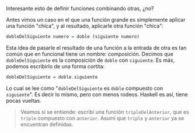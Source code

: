 Interesante esto de definir funciones combinando otras, ¿no?

Antes vimos un caso en el que una función grande es simplemente aplicar una función "chica", y al resultado, aplicarle otra función "chica":

```haskell
dobleDelSiguiente numero = doble (siguiente numero)
```

Esta idea de pasarle el resultado de una función a la entrada de otra es tan común que en funcional tiene un nombre: composición. Decimos que `dobleDelSiguiente` es la composición de `doble` con `siguiente`. Es más, podemos escribirlo de una forma cortita:

```haskell
dobleDelSiguiente = doble.siguiente
```

Lo cual se lee como "`dobleDelSiguiente` es `doble` compuesto con `siguiente`". Es decir lo mismo, pero con menos rodeos. Haskell es así, tiene pocas vueltas.

> Veamos si se entiende: escribí una función `tripleDelAnterior`, que es `triple` compuesto con `anterior`. Asumí que `triple` y `anterior` ya se encuentran definidas.

